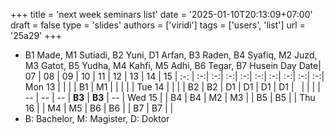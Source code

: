 +++
title = 'next week seminars list'
date = '2025-01-10T20:13:09+07:00'
draft = false
type = 'slides'
authors = ['viridi']
tags = ['users', 'list']
url = '25a29'
+++
<!--more-->
+ B1 Made, M1 Sutiadi, B2 Yuni, D1 Arfan, B3 Raden, B4 Syafiq, M2 Juzd, M3 Gatot, B5 Yudha, M4 Kahfi, M5 Adhi, B6 Tegar, B7 Husein
Day Date| 07 | 08 | 09 | 10 | 11 | 12 | 13 | 14 | 15 |
:-:     | :-:| :-:| :-:| :-:| :-:| :-:| :-:| :-:| :-:| 
Mon 13  |    |    |    | B1 | M1 |    |    |    |    |
Tue 14  |    |    |    | B2 | B2 | D1 | D1 | D1 | D1 |
&nbsp;  |    |    |    | -- | -- | -- | **B3** | **B3** | -- |
Wed 15  |    | B4 | B4 | M2 | M3 |    | B5 | B5 |    |
Thu 16  |    | M4 | M5 | B6 | B6 |    | B7 | B7 |    |
+ B: Bachelor, M: Magister, D: Doktor
